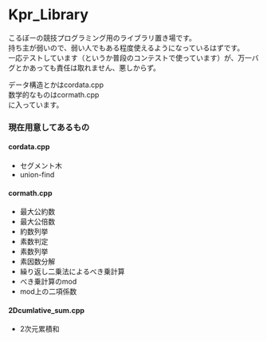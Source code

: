 # Kpr_Library
こるぼーの競技プログラミング用のライブラリ置き場です。  
持ち主が弱いので、弱い人でもある程度使えるようになっているはずです。  
一応テストしています（というか普段のコンテストで使っています）が、万一バグとかあっても責任は取れません、悪しからず。  
  
データ構造とかはcordata.cpp  
数学的なものはcormath.cpp  
に入っています。  

### 現在用意してあるもの
#### cordata.cpp
- セグメント木
- union-find
#### cormath.cpp
- 最大公約数
- 最大公倍数
- 約数列挙
- 素数判定
- 素数列挙
- 素因数分解
- 繰り返し二乗法によるべき乗計算
- べき乗計算のmod
- mod上の二項係数
#### 2Dcumlative_sum.cpp
- 2次元累積和
